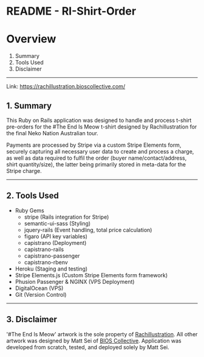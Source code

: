 # README - RI-Shirt-Order
# Overview

1. Summary
2. Tools Used
3. Disclaimer

---

Link: https://rachillustration.bioscollective.com/

## 1. Summary
This Ruby on Rails application was designed to handle and process t-shirt pre-orders for the #The End Is Meow t-shirt designed by Rachillustration for the final Neko Nation Australian tour.

Payments are processed by Stripe via a custom Stripe Elements form, securely capturing all necessary user data to create and process a charge, as well as data required to fulfil the order (buyer name/contact/address, shirt quantity/size), the latter being primarily stored in meta-data for the Stripe charge.

---
## 2. Tools Used
- Ruby Gems
  - stripe (Rails integration for Stripe)
  - semantic-ui-sass (Styling)
  - jquery-rails (Event handling, total price calculation)
  - figaro (API key variables)
  - capistrano (Deployment)
  - capistrano-rails
  - capistrano-passenger
  - capistrano-rbenv
- Heroku (Staging and testing)
- Stripe Elements.js (Custom Stripe Elements form framework)
- Phusion Passenger & NGINX (VPS Deployment)
- DigitalOcean (VPS)
- Git (Version Control)

---
## 3. Disclaimer
'#The End Is Meow' artwork is the sole property of [Rachillustration](https://www.facebook.com/Rach.Illustration/). 
All other artwork was designed by Matt Sei of [BIOS Collective](http://bioscollective.com/).
Application was developed from scratch, tested, and deployed solely by Matt Sei.
